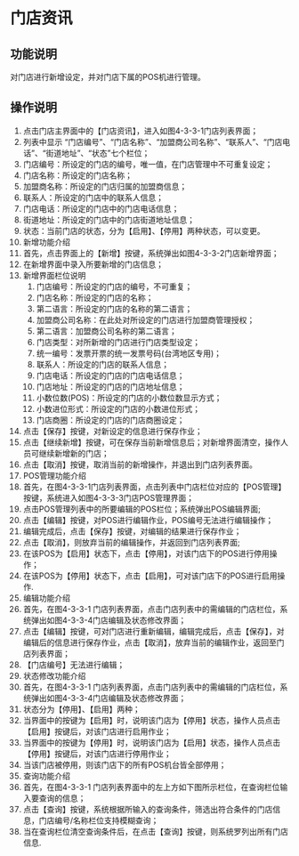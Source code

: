 # 门店资讯

## 功能说明

对门店进行新增设定，并对门店下属的POS机进行管理。

## 操作说明

1.	点击门店主界面中的【门店资讯】，进入如图4-3-3-1门店列表界面；
2.	列表中显示 “门店编号”、“门店名称”、“加盟商公司名称”、“联系人”、“门店电话”、“街道地址”、“状态”七个栏位；
  1. 门店编号：所设定的门店的编号，唯一值，在门店管理中不可重复设定；
  2. 门店名称：所设定的门店名称；
  3. 加盟商名称：所设定的门店归属的加盟商信息；
  4. 联系人：所设定的门店中的联系人信息；
  5. 门店电话：所设定的门店中的门店电话信息；
  6. 街道地址：所设定的门店中的门店街道地址信息；
  7. 状态：当前门店的状态，分为【启用】、【停用】两种状态，可以变更。
3.	新增功能介绍
  1. 首先，点击界面上的【新增】按键，系统弹出如图4-3-3-2门店新增界面；
  2. 在新增界面中录入所要新增的门店信息；
  3. 新增界面栏位说明
     1. 门店编号：所设定的门店的编号，不可重复；
     2. 门店名称：所设定的门店的名称；
     3. 第二语言：所设定的门店的名称的第二语言；
     4. 加盟商公司名称：在此处对所设定的门店进行加盟商管理授权；
     5. 第二语言：加盟商公司名称的第二语言；
     6. 门店类型：对所新增的门店进行门店类型设定；
     7. 统一编号：发票开票的统一发票号码(台湾地区专用)；
     8. 联系人：所设定的门店的联系人信息；
     9. 门店电话：所设定的门店的门店电话信息；
     10. 门店地址：所设定的门店的门店地址信息；
     11. 小数位数(POS)：所设定的门店的小数位数显示方式；
     12. 小数进位形式：所设定的门店的小数进位形式；
     13. 门店商圈：所设定的门店的门店商圈设定；
   4. 点击【保存】按键，对新设定的信息进行保存作业；
   5. 点击【继续新增】按键，可在保存当前新增信息后；对新增界面清空，操作人员可继续新增新的门店；
   6. 点击【取消】按键，取消当前的新增操作，并退出到门店列表界面。
4.	POS管理功能介绍
  1. 首先，在图4-3-3-1门店列表界面，点击列表中门店栏位对应的【POS管理】按键，系统进入如图4-3-3-3门店POS管理界面；
  2. 点击POS管理列表中的所要编辑的POS栏位；系统弹出POS编辑界面;
  3. 点击【编辑】按键，对POS进行编辑作业，POS编号无法进行编辑操作；
  4. 编辑完成后，点击【保存】按键，对编辑的结果进行保存作业；
  5. 点击【取消】，则放弃当前的编辑操作，并返回到门店列表界面;
  6. 在该POS为【启用】状态下，点击【停用】，对该门店下的POS进行停用操作；
  7. 在该POS为【停用】状态下，点击【启用】，可对该门店下的POS进行启用操作.
5.	编辑功能介绍
  1. 首先，在图4-3-3-1 门店列表界面，点击门店列表中的需编辑的门店栏位，系统弹出如图4-3-3-4门店编辑及状态修改界面；
  2. 点击【编辑】按键，可对门店进行重新编辑，编辑完成后，点击【保存】，对编辑后的信息进行保存作业，点击【取消】，放弃当前的编辑作业，返回至门店列表界面；
  3. 【门店编号】无法进行编辑；
6.	状态修改功能介绍
  1. 首先，在图4-3-3-1 门店列表界面，点击门店列表中的需编辑的门店栏位，系统弹出如图4-3-3-4门店编辑及状态修改界面；
  2. 状态分为【停用】、【启用】两种；
  3. 当界面中的按键为【启用】时，说明该门店为【停用】状态，操作人员点击【启用】按键后，对该门店进行启用作业；
  4. 当界面中的按键为【停用】时，说明该门店为【启用】状态，操作人员点击【停用】按键后，对该门店进行停用作业；
  5. 当该门店被停用，则该门店下的所有POS机台皆全部停用；
7.	查询功能介绍
  1. 首先，在图4-3-3-1 门店列表界面中的左上方如下图所示栏位，在查询栏位输入要查询的信息；
  2. 点击【查询】按键，系统根据所输入的查询条件，筛选出符合条件的门店信息，门店编号/名称栏位支持模糊查询；
  3. 当在查询栏位清空查询条件后，在点击【查询】按键，则系统罗列出所有门店信息.
